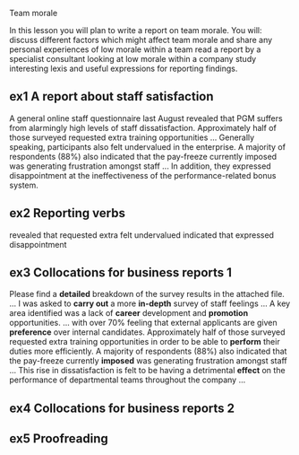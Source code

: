 Team morale

In this lesson you will plan to write a report on team morale. You will:
discuss different factors which might affect team morale and share any personal experiences of low morale within a team
read a report by a specialist consultant looking at low morale within a company
study interesting lexis and useful expressions for reporting findings.  

## ex1 A report about staff satisfaction

A general online staff questionnaire last August revealed that PGM suffers from alarmingly high levels of staff dissatisfaction.
Approximately half of those surveyed requested extra training opportunities ...
Generally speaking, participants also felt undervalued in the enterprise.
A majority of respondents (88%) also indicated that the pay-freeze currently imposed was generating frustration amongst staff ...
In addition, they expressed disappointment at the ineffectiveness of the performance-related bonus system.

## ex2 Reporting verbs

revealed that 
requested extra
felt undervalued
indicated that
expressed disappointment
## ex3 Collocations for business reports 1

Please find a **detailed** breakdown of the survey results in the attached file.
... I was asked to **carry out** a more **in-depth** survey of staff feelings ...
A key area identified was a lack of **career** development and **promotion** opportunities.
... with over 70% feeling that external applicants are given **preference** over internal candidates.
Approximately half of those surveyed requested extra training opportunities in order to be able to **perform** their duties more efficiently. 
A majority of respondents (88%) also indicated that the pay-freeze currently **imposed** was generating frustration amongst staff ...
This rise in dissatisfaction is felt to be having a detrimental **effect** on the performance of departmental teams throughout the company ...
## ex4 Collocations for business reports 2

## ex5 Proofreading